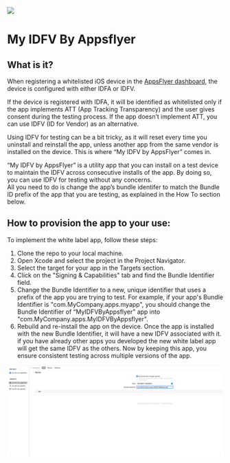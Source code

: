 <img src="https://massets.appsflyer.com/wp-content/uploads/2018/06/20092440/static-ziv_1TP.png"  width="400" > 

# My IDFV By Appsflyer

## What is it?

When registering a whitelisted iOS device in the [AppsFlyer dashboard](https://hq1.appsflyer.com/test-devices/devices), the device is configured with either IDFA or IDFV.

If the device is registered with IDFA, it will be identified as whitelisted only if the app implements ATT (App Tracking Transparency) and the user gives consent during the testing process. If the app doesn’t implement ATT, you can use IDFV (ID for Vendor) as an alternative.

Using IDFV for testing can be a bit tricky, as it will reset every time you uninstall and reinstall the app, unless another app from the same vendor is installed on the device. This is where “My IDFV by AppsFlyer” comes in.

“My IDFV by AppsFlyer” is a utility app that you can install on a test device to maintain the IDFV across consecutive installs of the app. By doing so, you can use IDFV for testing without any concerns.</br>
All you need to do is change the app’s bundle identifer to match the Bundle ID prefix of the app that you are testing, as explained in the How To section below.

## How to provision the app to your use:
To implement the white label app, follow these steps:

1. Clone the repo to your local machine.
2. Open Xcode and select the project in the Project Navigator.
3. Select the target for your app in the Targets section.
4. Click on the "Signing & Capabilities" tab and find the Bundle Identifier field.
5. Change the Bundle Identifier to a new, unique identifier that uses a prefix of the app you are trying to test. For example, if your app's Bundle Identifier is "com.MyCompany.apps.myapp", you should change the Bundle Identifier of “MyIDFVByAppsflyer” app into "com.MyCompany.apps.MyIDFVByAppsflyer".
6. Rebuild and re-install the app on the device.
Once the app is installed with the new Bundle Identifier, it will have a new IDFV associated with it. if you have already other apps you developed the new white label app will get the same IDFV as the others. Now by keeping this app, you ensure consistent testing across multiple versions of the app.

![Screenshot](HowToChangeBundleID.png)
